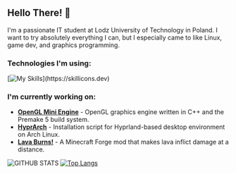 ## Hello There! 👋

I'm a passionate IT student at Lodz University of Technology in Poland.
I want to try absolutely everything I can, but I especially came to like Linux, game dev, and graphics programming.

### Technologies I'm using:
[![My Skills](https://skillicons.dev/icons?i=cpp,cmake,java,python,godot,git,linux,bash,)](https://skillicons.dev)

### I'm currently working on:
* __[OpenGL Mini Engine](https://github.com/mat-kubiak/OpenGL-Mini-Engine)__ - OpenGL graphics engine written in C++ and the Premake 5 build system.
* __[HyprArch](https://github.com/mat-kubiak/hyprarch)__ - Installation script for Hyprland-based desktop environment on Arch Linux.
* __[Lava Burns!](https://github.com/mat-kubiak/lava-burns)__ - A Minecraft Forge mod that makes lava inflict damage at a distance.

![GITHUB STATS](https://github-readme-stats.vercel.app/api?username=mat-kubiak&show_icons=true&theme=github_dark&hide_border=true&hide=issues)
[![Top Langs](https://github-readme-stats.vercel.app/api/top-langs/?username=mat-kubiak&layout=compact&theme=github_dark&hide_border=true)](https://github.com/anuraghazra/github-readme-stats)
